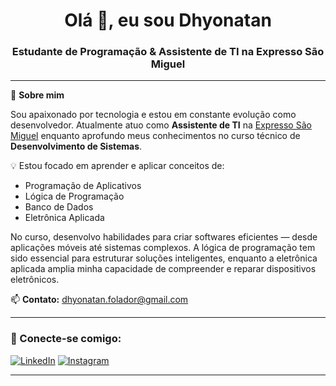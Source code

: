 <h1 align="center">Olá 👋, eu sou Dhyonatan</h1>
<h3 align="center">Estudante de Programação & Assistente de TI na Expresso São Miguel</h3>

---

🎯 **Sobre mim**

Sou apaixonado por tecnologia e estou em constante evolução como desenvolvedor. Atualmente atuo como **Assistente de TI** na [Expresso São Miguel](https://www.expressosaomiguel.com.br/) enquanto aprofundo meus conhecimentos no curso técnico de **Desenvolvimento de Sistemas**.

💡 Estou focado em aprender e aplicar conceitos de:
- Programação de Aplicativos
- Lógica de Programação
- Banco de Dados
- Eletrônica Aplicada

No curso, desenvolvo habilidades para criar softwares eficientes — desde aplicações móveis até sistemas complexos. A lógica de programação tem sido essencial para estruturar soluções inteligentes, enquanto a eletrônica aplicada amplia minha capacidade de compreender e reparar dispositivos eletrônicos.

📫 **Contato:** dhyonatan.folador@gmail.com

---

### 🛜 Conecte-se comigo:

[![LinkedIn](https://img.shields.io/badge/LinkedIn-0A66C2?style=for-the-badge&logo=linkedin&logoColor=white)](https://linkedin.com/in/dhyonatan-folador/)
[![Instagram](https://img.shields.io/badge/Instagram-E4405F?style=for-the-badge&logo=instagram&logoColor=white)](https://instagram.com/_dhyonatan_)

---

<!---
DJ9148/DJ9148 é um repositório ✨ especial ✨ porque seu `README.md` (este arquivo) aparece no seu perfil do GitHub.
Você pode clicar em "Preview" para ver como ele ficará.
--->
